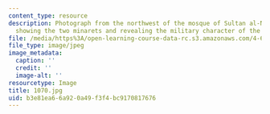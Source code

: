 ```yaml
---
content_type: resource
description: Photograph from the northwest of the mosque of Sultan al-Nasir Muhammad
  showing the two minarets and revealing the military character of the structure.
file: /media/https%3A/open-learning-course-data-rc.s3.amazonaws.com/4-615-the-architecture-of-cairo-spring-2002/b3e81ea66a920a49f3f4bc9170817676_1070.jpg
file_type: image/jpeg
image_metadata:
  caption: ''
  credit: ''
  image-alt: ''
resourcetype: Image
title: 1070.jpg
uid: b3e81ea6-6a92-0a49-f3f4-bc9170817676
---
```


